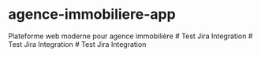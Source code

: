 # agence-immobiliere-app
Plateforme web moderne pour agence immobilière
#   T e s t   J i r a   I n t e g r a t i o n  
 #   T e s t   J i r a   I n t e g r a t i o n  
 #   T e s t   J i r a   I n t e g r a t i o n  
 